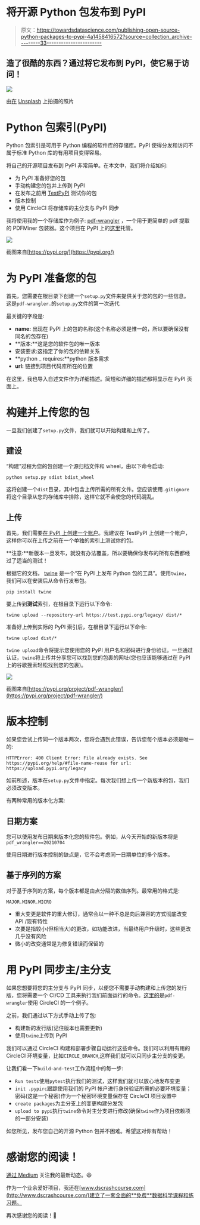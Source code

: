 # 将开源 Python 包发布到 PyPI

> 原文：<https://towardsdatascience.com/publishing-open-source-python-packages-to-pypi-4a1458416572?source=collection_archive---------33----------------------->

## 造了很酷的东西？通过将它发布到 PyPI，使它易于访问！

![](img/bc36ca6db808370f16ae82cd96b580f5.png)

由[在](https://unsplash.com/@hiteshchoudhary?utm_source=medium&utm_medium=referral) [Unsplash](https://unsplash.com?utm_source=medium&utm_medium=referral) 上拍摄的照片

# Python 包索引(PyPI)

Python 包索引是可用于 Python 编程的软件库的存储库。PyPI 使得分发和访问不属于标准 Python 库的有用项目变得容易。

将自己的开源项目发布到 PyPI 非常简单。在本文中，我们将介绍如何:

*   为 PyPI 准备好您的包
*   手动构建您的包并上传到 PyPI
*   在发布之前用 [TestPyPI](https://test.pypi.org/) 测试你的包
*   版本控制
*   使用 CircleCI 将存储库的主分支与 PyPI 同步

我将使用我的一个存储库作为例子: [pdf-wrangler](https://github.com/happilyeverafter95/pdf-wrangler) ，一个用于更简单的 pdf 提取的 PDFMiner 包装器。这个项目在 PyPI 上的[这里](https://pypi.org/project/pdf-wrangler/)托管。

![](img/35a7b32db76e2d7068cd219277e749cc.png)

截图来自[https://pypi.org/](https://pypi.org/)

# 为 PyPI 准备您的包

首先，您需要在根目录下创建一个`setup.py`文件来提供关于您的包的一些信息。这是`pdf-wrangler.`的`setup.py`文件的第一次迭代

最关键的字段是:

*   **name:** 出现在 PyPI 上的包的名称(这个名称必须是惟一的，所以要确保没有同名的包存在)
*   **版本:**这是您的软件包的唯一版本
*   安装要求:这指定了你的包的依赖关系
*   **python _ requires:**python 版本需求
*   **url:** 链接到项目代码库所在的位置

在这里，我也导入自述文件作为详细描述。简短和详细的描述都将显示在 PyPI 页面上。

# 构建并上传您的包

一旦我们创建了`setup.py`文件，我们就可以开始构建和上传了。

## 建设

“构建”过程为您的包创建一个源归档文件和 wheel，由以下命令启动:

```
python setup.py sdist bdist_wheel
```

这将创建一个`dist`目录，其中包含上传所需的所有文件。您应该使用`.gitignore`将这个目录从您的存储库中排除，这样它就不会使您的代码混乱。

## 上传

首先，我们需要[在 PyPI 上创建一个账户](https://pypi.org/account/register/)。我建议在 TestPyPI 上创建一个帐户，这样你可以在上传之前在一个单独的索引上测试你的包。

**注意:**新版本一旦发布，就没有办法覆盖，所以要确保你发布的所有东西都经过了适当的测试！

根据它的文档， [twine](https://pypi.org/project/twine/) 是一个“在 PyPI 上发布 Python 包的工具”。使用`twine`，我们可以在安装后从命令行发布包。

```
pip install twine
```

要上传到**测试**索引，在根目录下运行以下命令:

```
twine upload --repository-url https://test.pypi.org/legacy/ dist/*
```

准备好上传到实际的 PyPI 索引后，在根目录下运行以下命令:

```
twine upload dist/*
```

`twine upload`命令将提示您使用您的 PyPI 用户名和密码进行身份验证。一旦通过认证，`twine`将上传并分享您可以找到您的包裹的网址(您也应该能够通过在 PyPI 上的谷歌搜索轻松找到您的包裹)。

![](img/249b88b8fab3321cbaff6bc28cecc142.png)

截图来自[https://pypi.org/project/pdf-wrangler/](https://pypi.org/project/pdf-wrangler/)

# 版本控制

如果您尝试上传同一个版本两次，您将会遇到此错误，告诉您每个版本必须是唯一的:

```
HTTPError: 400 Client Error: File already exists. See https://pypi.org/help/#file-name-reuse for url: https://upload.pypi.org/legacy
```

如前所述，版本在`setup.py`文件中指定。每次我们想上传一个新版本的包，我们必须改变版本。

有两种常用的版本化方案:

## **日期方案**

您可以使用发布日期来版本化您的软件包。例如，从今天开始的新版本将是`pdf_wrangler==20210704`

使用日期进行版本控制的缺点是，它不会考虑同一日期单位的多个版本。

## 基于序列的方案

对于基于序列的方案，每个版本都是由点分隔的数值序列。最常用的格式是:

```
MAJOR.MINOR.MICRO
```

*   重大变更是软件的重大修订，通常会以一种不总是向后兼容的方式彻底改变 API /现有特性
*   次要是指较小(但相当大)的更改，如功能改进，当最终用户升级时，这些更改几乎没有风险
*   微小的改变通常是为修复错误而保留的

# 用 PyPI 同步主/主分支

如果您想要将您的主分支与 PyPI 同步，以便您不需要手动构建和上传您的发行版，您将需要一个 CI/CD 工具来执行我们前面运行的命令。[这里的](https://github.com/happilyeverafter95/pdf-wrangler/blob/main/.circleci/config.yml)是`pdf-wrangler`使用 CircleCI 的一个例子。

之前，我们通过以下方式手动上传了包:

*   构建新的发行版(记住版本也需要更新)
*   使用`twine`上传到 PyPI

我们可以通过 CircleCI 构建和部署步骤自动运行这些命令。我们可以利用有用的 CircleCI 环境变量，比如`CIRCLE_BRANCH`,这样我们就可以只同步主分支的变更。

让我们看一下`build-and-test`工作流程中的每一步:

*   `Run tests`使用`pytest`执行我们的测试，这样我们就可以放心地发布变更
*   `init .pypirc`跟踪使用我们的 PyPI 帐户进行身份验证所需的必要环境变量；密码(这是一个秘密)作为一个秘密环境变量保存在 CircleCI 项目设置中
*   `create packages`为主分支上的变更构建分发包
*   `upload to pypi`执行`twine`命令对主分支进行修改(确保`twine`作为项目依赖项的一部分安装)

如您所见，发布您自己的开源 Python 包并不困难。希望这对你有帮助！

# 感谢您的阅读！

[通过 Medium](https://medium.com/@mandygu) 关注我的最新动态。😃

作为一个业余爱好项目，我还在[www.dscrashcourse.com](http://www.dscrashcourse.com/)建立了一套全面的**免费**数据科学课程和练习题。

再次感谢您的阅读！📕